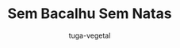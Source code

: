 ---
layout: post-2
title: "Sem Bacalhu Sem Natas"
type: ["Almoço/Jantar"]
serve: 4 porções
permalink: /sem-bacalhau-sem-natas/
description: "Replicação da tradicional receita do bacalhau com natas mas vegan"
image: "/assets/img/sem-bacalhau-sem-natas.jpeg"
diet: []
time-total: 35
time-prepar: 10
time-confe: 25
author: tuga-vegetal
ingredients:
    as natas:
        - 500ml | de caldo de legumes
        - 1 c. sopa | de levedura nutricional
        - 2 c. sopa | de manteiga vegetal
        - 3 c. sopa | de farinha
        - 2 c. sopa | de sumo de limão
        - 400ml de | natas vegetais (usei as da alpro)
        - "|Sal e pimenta qb"

    o resto:   
    - 1kg | de batatas
    - 400gr | de cogumelos pleurotus frescos
    - 200gr | de tofu
    - 2 | alhos franceses, fatiados
    - 2 | cebolas, fatiadas
    - 3 dentes | de alho, picados
    - 2 folhas | de louro
    - 1/3 copo (80ml) | de azeite
    - "| Sal e pimenta qb"
    - "| Alho em pó q.b."
    - "| Azeite para pincelar"

instructions:
        o molho branco:
        - Num tacho em lume médio-alto, levar a manteia vegetal a derreter e adicionar a farinha. Mexendo sempre com uma vara de arames, ir juntando o caldo de legumes aos poucos. Temperar com sal, pimenta e noz moscada a gosto e o sumo de limão. Continuar a mexer e quando começar a ferver, adicionar as natas. Esperar que comece a ferver novamente e desligar o lume. Este molho não deve ficar muito espesso. Reservar.

        o resto:
        - Descascar e cortar as batatas em cubos pequenos. Numa panela, levar as batatas a fritar em óleo de girassol.

        - Pré aquecer o forno a 220°C.

        - Desfiar os cogumelos pleurotus com a ajuda de dois garfos e reservar. Ralar o tofu. Num tacho grande em lume médio-alto, colocar o azeite e quando aquecer, juntar a cebola, o alho e o louro e refogar cerca de 2 minutos até a cebola começar a ficar transparente. Adicionar o alho francês e refogar mais 2 minutos mexendo de vez em quando. Adicionar os cogumelos, o tofu e temperar com sal e pimenta. Tapar e deixar cozinhar 3-4 minutos. Retirar o louro e juntar as batatas e o 2/3 do molho branco e envolver.

        - Pincelar uma travessa de ir ao forno com azeite, colocar a mistura anterior e espalhar uniformemente. Cobrir com o restante molho branco e levar ao forno pré-aquecido a 220°C cerca de 40 minutos até o topo ficar dourado.

notes:
    -&nbsp; Acompanho esta receita com uma salada de alface e tomate <br>     
    -&nbsp; Esta receita foi inspirada aqui [Tuga Vegetal](https://tugavegetal.com/bacalhau-com-natas-vegano/)
    
---